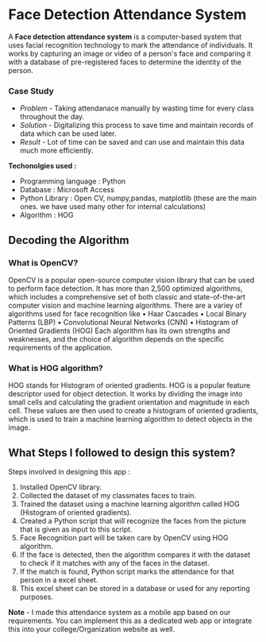 # Face Detection Attendance System

A **Face detection attendance system** is a computer-based system that uses facial recognition technology to mark the attendance of individuals. It works by capturing an image or video of a person's face and comparing it with a database of pre-registered faces to determine the identity of the person.

### Case Study

- *Problem* - Taking attendanace manually by wasting time for every class throughout the day.
- *Solution* - Digitalizing this process to save time and maintain records of data which can be used later.
- *Result* - Lot of time can be saved and can use and maintain this data much more efficiently.

**Techonolgies used :**

-   Programming language : Python
-   Database : Microsoft Access
-   Python Library : Open CV, numpy,pandas, matplotlib (these are the main ones. we have used many other for internal calculations)
-   Algorithm : HOG

## Decoding the Algorithm

### What is OpenCV?
OpenCV is a popular open-source computer vision library that can be used to perform face detection. It has more than 2,500 optimized algorithms, which includes a comprehensive set of both classic and state-of-the-art computer vision and machine learning algorithms. There are a variey of algorithms used for face recognition like 
	• Haar Cascades
	• Local Binary Patterns (LBP)
	• Convolutional Neural Networks (CNN)
	• Histogram of Oriented Gradients (HOG)
Each algorithm has its own strengths and weaknesses, and the choice of algorithm depends on the specific requirements of the application.

### What is HOG algorithm?

HOG stands for Histogram of oriented gradients. HOG is a popular feature descriptor used for object detection. It works by dividing the image into small cells and calculating the gradient orientation and magnitude in each cell. These values are then used to create a histogram of oriented gradients, which is used to train a machine learning algorithm to detect objects in the image.

## What Steps I followed to design this system?

Steps involved in designing this app :
1.  Installed OpenCV library.
2.  Collected the dataset of my classmates faces to train.
3.  Trained the dataset using a machine learning algorithm called HOG (Histogram of oriented gradients).
4.  Created a Python script that will recognize the faces from the picture that is given as input to this script.
5.  Face Recognition part will be taken care by OpenCV using HOG algorithm.
6.  If the face is detected, then the algorithm compares it with the dataset to check if it matches with any of the faces in the dataset.
7.  If the match is found, Python script marks the attendance for that person in a excel sheet.
8.  This excel sheet can be stored in a database or used for any reporting purposes.

**Note** - I made this attendance system as a mobile app based on our requirements. You can implement this as a dedicated web app or integrate this into your college/Organization website as well.
